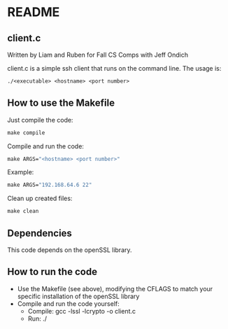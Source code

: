 # README

## client.c

Written by Liam and Ruben for Fall CS Comps with Jeff Ondich

client.c is a simple ssh client that runs on the command line. The usage is:

```makefile
./<executable> <hostname> <port number>
```

## How to use the Makefile

Just compile the code:

```makefile
make compile
```

Compile and run the code:

```makefile
make ARGS="<hostname> <port number>"
```

Example:

```makefile
make ARGS="192.168.64.6 22"
```

Clean up created files:

```makefile
make clean
```
## Dependencies
This code depends on the openSSL library. 

## How to run the code
* Use the Makefile (see above), modifying the CFLAGS to match your specific installation of the openSSL library
* Compile and run the code yourself:
  * Compile: gcc <any additional flags for your ossl install> -lssl -lcrypto -o <output file name> client.c
  * Run: ./<output file name>
